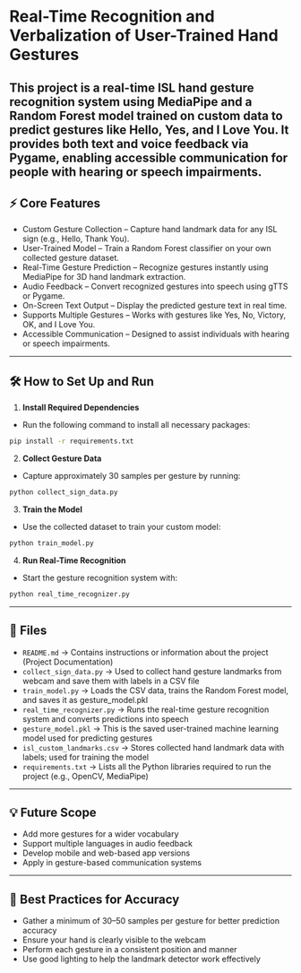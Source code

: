 # Real-Time Recognition and Verbalization of User-Trained Hand Gestures

This project is a real-time ISL hand gesture recognition system using MediaPipe and a Random Forest model trained on custom data to predict gestures like Hello, Yes, and I Love You. It provides both text and voice feedback via Pygame, enabling accessible communication for people with hearing or speech impairments.
---

## ⚡ Core Features
- Custom Gesture Collection – Capture hand landmark data for any ISL sign (e.g., Hello, Thank You).
- User-Trained Model – Train a Random Forest classifier on your own collected gesture dataset.
- Real-Time Gesture Prediction – Recognize gestures instantly using MediaPipe for 3D hand landmark extraction.
- Audio Feedback – Convert recognized gestures into speech using gTTS or Pygame.
- On-Screen Text Output – Display the predicted gesture text in real time.
- Supports Multiple Gestures – Works with gestures like Yes, No, Victory, OK, and I Love You.
- Accessible Communication – Designed to assist individuals with hearing or speech impairments.

---

## 🛠 How to Set Up and Run

1. **Install Required Dependencies**
- Run the following command to install all necessary packages:
```bash
pip install -r requirements.txt
```

2. **Collect Gesture Data**
- Capture approximately 30 samples per gesture by running:
```bash
python collect_sign_data.py
```

3. **Train the Model**
- Use the collected dataset to train your custom model:
```bash
python train_model.py
```

4. **Run Real-Time Recognition**
- Start the gesture recognition system with:
```bash
python real_time_recognizer.py
```

---

## 📁 Files
- `README.md` → Contains instructions or information about the project (Project Documentation)
- `collect_sign_data.py` → Used to collect hand gesture landmarks from webcam and save them with labels in a CSV file 
- `train_model.py` → Loads the CSV data, trains the Random Forest model, and saves it as gesture_model.pkl  
- `real_time_recognizer.py` → Runs the real-time gesture recognition system and converts predictions into speech 
- `gesture_model.pkl` → This is the saved user-trained machine learning model used for predicting gestures
- `isl_custom_landmarks.csv` → Stores collected hand landmark data with labels; used for training the model
- `requirements.txt` → Lists all the Python libraries required to run the project (e.g., OpenCV, MediaPipe)

---

## 💡 Future Scope
- Add more gestures for a wider vocabulary
- Support multiple languages in audio feedback
- Develop mobile and web-based app versions
- Apply in gesture-based communication systems

---

## 🚀 Best Practices for Accuracy
- Gather a minimum of 30–50 samples per gesture for better prediction accuracy
- Ensure your hand is clearly visible to the webcam
- Perform each gesture in a consistent position and manner
- Use good lighting to help the landmark detector work effectively
